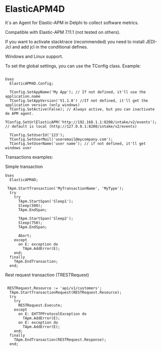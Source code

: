 # ElasticAPM4D
It´s an Agent for Elastic-APM in Delphi to collect software metrics. 

Compatible with Elastic-APM 7.11.1 (not tested on others).

If you want to activate stacktrace (recommended) you need to install JEDI-Jcl
and add jcl in the conditional defines. 


Windows and Linux support.

To set the global settings, you can use the TConfig class. 
Example:

```delphi

Uses
  ElasticAPM4D.Config;

  TConfig.SetAppName('My App'); // If not defined, it'll use the application.name
  TConfig.SetAppVersion('V1.1.0') //If not defined, it'll get the application version (only windows)
  TConfig.SetActive(False); // Always active, but you can inactivate de APM agent. 
  TConfig.SetUrlElasticAPM('http://192.168.1.1:8200/intake/v2/events'); // default is local (http://127.0.0.1:8200/intake/v2/events)

  TConfig.SetUserId('123'); 
  TConfig.SetUserMail('useremail@mycompany.com'); 
  TConfig.SetUserName('user name'); // if not defined, it'll get windows user
```

Transactions examples:

Simple transaction

```delphi
Uses 
  ElasticAPM4D;

 TApm.StartTransaction('MyTransactionName', 'MyType');
  try
    try
      TApm.StartSpan('Sleep1');
      Sleep(500);
      TApm.EndSpan;

      TApm.StartSpan('Sleep2');
      Sleep(750);
      TApm.EndSpan;

      Abort;
    except
      on E: exception do
        TApm.AddError(E);
    end;
  finally
    TApm.EndTransaction;
  end;

```

Rest request transaction (TRESTRequest)
```delphi

 RESTRequest.Resource := 'api/v1/customers';
  TApm.StartTransactionRequest(RESTRequest.Resource);
  try
    try 
      RESTRequest.Execute;
    except
      on E: EHTTPProtocolException do
        TApm.AddError(E);
      on E: exception do
        TApm.AddError(E);
    end;
  finally
    TApm.EndTransaction(RESTRequest.Response);
  end;

```
 
